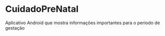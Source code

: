 # CuidadoPreNatal

Aplicativo Android que mostra informações importantes para o periodo de gestação
